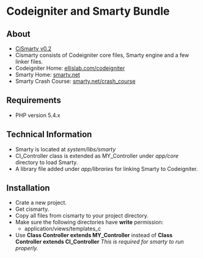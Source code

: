 Codeigniter and Smarty Bundle
==============

About
--------------
- [CiSmarty v0.2](https://github.com/dbtek/cismarty/releases "Latest release")
- Cismarty consists of Codeigniter core files, Smarty engine and a few linker files.
- Codeigniter Home: [ellislab.com/codeigniter](http://ellislab.com/codeigniter)
- Smarty Home: [smarty.net](http://www.smarty.net)
- Smarty Crash Course: [smarty.net/crash_course](http://www.smarty.net/crash_course "More than just introduction")

Requirements
---------------------
- PHP version 5.4.x

Technical Information
---------------------
- Smarty is located at *system/libs/smarty*
- CI_Controller class is extended as MY_Controller under *app/core* directory to load Smarty.
- A library file added under *app/libraries* for linking Smarty to Codeigniter.

Installation
----------
- Crate a new project.
- Get cismarty. 
- Copy all files from cismarty to your project directory.
- Make sure the following directories have **write** permission:
    * application/views/templates_c
- Use **Class Controller extends MY_Controller** instead of **Class Controller extends CI_Controller**
	*This is required for smarty to run properly.*

